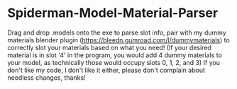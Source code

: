 # Spiderman-Model-Material-Parser
Drag and drop .models onto the exe to parse slot info, pair with my dummy materials blender plugin (https://bleedn.gumroad.com/l/dummymaterials) to correctly slot your materials based on what you need! (If your desired material is in slot '4' in the program, you would add 4 dummy materials to your model, as technically those would occupy slots 0, 1, 2, and 3) If you don't like my code, I don't like it either, please don't complain about needless changes, thanks!
